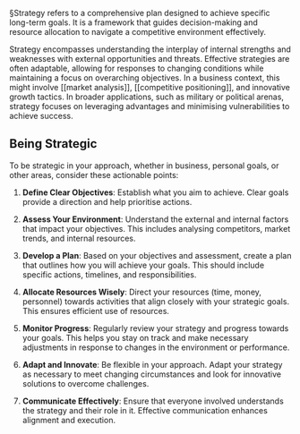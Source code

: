 §Strategy refers to a comprehensive plan designed to achieve specific long-term goals. It is a framework that guides decision-making and resource allocation to navigate a competitive environment effectively. 

Strategy encompasses understanding the interplay of internal strengths and weaknesses with external opportunities and threats. Effective strategies are often adaptable, allowing for responses to changing conditions while maintaining a focus on overarching objectives. In a business context, this might involve [[market analysis]], [[competitive positioning]], and innovative growth tactics. In broader applications, such as military or political arenas, strategy focuses on leveraging advantages and minimising vulnerabilities to achieve success.

## Being Strategic

To be strategic in your approach, whether in business, personal goals, or other areas, consider these actionable points:

1. **Define Clear Objectives**: Establish what you aim to achieve. Clear goals provide a direction and help prioritise actions.
    
2. **Assess Your Environment**: Understand the external and internal factors that impact your objectives. This includes analysing competitors, market trends, and internal resources.
    
3. **Develop a Plan**: Based on your objectives and assessment, create a plan that outlines how you will achieve your goals. This should include specific actions, timelines, and responsibilities.
    
4. **Allocate Resources Wisely**: Direct your resources (time, money, personnel) towards activities that align closely with your strategic goals. This ensures efficient use of resources.
    
5. **Monitor Progress**: Regularly review your strategy and progress towards your goals. This helps you stay on track and make necessary adjustments in response to changes in the environment or performance.
    
6. **Adapt and Innovate**: Be flexible in your approach. Adapt your strategy as necessary to meet changing circumstances and look for innovative solutions to overcome challenges.
    
7. **Communicate Effectively**: Ensure that everyone involved understands the strategy and their role in it. Effective communication enhances alignment and execution.